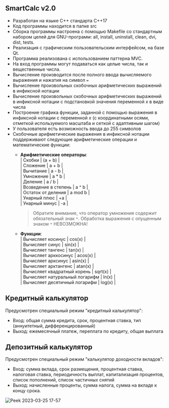 ## SmartCalc v2.0

- Разработан на языке C++ стандарта C++17
- Код программы находится в папке src
- Сборка программы настроена с помощью Makefile со стандартным набором целей для GNU-программ: all, install, uninstall, clean, dvi, dist, tests.
- Реализация с графическим пользовательским интерфейсом, на базе Qt.
- Программа реализована с использованием паттерна MVC.
- На вход программы могут подаваться как целые числа, так и вещественные числа.
- Вычисление производится после полного ввода вычисляемого выражения и нажатия на символ `=`
- Вычисление произвольных скобочных арифметических выражений в инфиксной нотации
- Вычисление произвольных скобочных арифметических выражений в инфиксной нотации с подстановкой значения переменной _x_ в виде числа
- Построение графика функции, заданной с помощью выражения в инфиксной нотации с переменной _x_  (с координатными осями, отметкой используемого масштаба и сеткой с адаптивным шагом)
- У пользователя есть возможность ввода до 255 символов
- Скобочные арифметические выражения в инфиксной нотации поддерживают следующие арифметические операции и математические функции:
    - **Арифметические операторы**:  \
        | Скобки | (a + b) |  
        | Сложение | a + b |  
        | Вычитание | a - b |  
        | Умножение | a * b |  
        | Деление | a / b |  
        | Возведение в степень | a ^ b |  
        | Остаток от деления | a mod b |  
        | Унарный плюс | +a |  
        | Унарный минус | -a |  

        >Обратите внимание, что оператор умножения содержит обязательный знак `*`. Обработка выражения с опущенным знаком `*` НЕВОЗМОЖНА!

    - **Функции**:  \
        | Вычисляет косинус | cos(x) |  
        | Вычисляет синус | sin(x) |  
        | Вычисляет тангенс | tan(x) |  
        | Вычисляет арккосинус | acos(x) |  
        | Вычисляет арксинус | asin(x) |  
        | Вычисляет арктангенс | atan(x) |  
        | Вычисляет квадратный корень | sqrt(x) |  
        | Вычисляет натуральный логарифм | ln(x) |  
        | Вычисляет десятичный логарифм | log(x) |  

## Кредитный калькулятор

Предусмотрен специальный режим "кредитный калькулятор":
 - Вход: общая сумма кредита, срок, процентная ставка, тип (аннуитетный, дифференцированный)
 - Выход: ежемесячный платеж, переплата по кредиту, общая выплата

## Депозитный калькулятор

Предусмотрен специальный режим "калькулятор доходности вкладов":
 - Вход: сумма вклада, срок размещения, процентная ставка, налоговая ставка, периодичность выплат, капитализация процентов, список пополнений, список частичных снятий
 - Выход: начисленные проценты, сумма налога, сумма на вкладе к концу срока.
 
 
 
 
 
 
 ![Peek 2023-03-25 17-57](https://user-images.githubusercontent.com/66296571/227713216-b8e47baf-b0de-4bc6-86f2-bb629da0b41e.gif)

 
 
 
 
 
 
 
 
 
